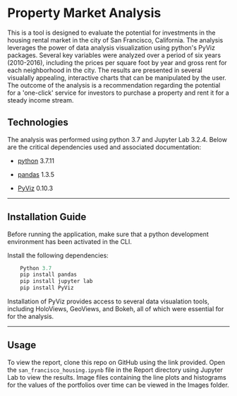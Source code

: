 # Property Market Analysis
This is a tool is designed to evaluate the potential for investments in the housing rental market in the city of San Francisco, California.  The analysis leverages the power of data analysis visualization using python's PyViz packages. Several key variables were analyzed over a period of six years (2010-2016), including the prices per square foot by year and gross rent for each neighborhood in the city. The results are presented in several visualally appealing, interactive charts that can be manipulated by the user. The outcome of the analysis is a recommendation regarding the potential for a 'one-click' service for investors to purchase a property and rent it for a steady income stream. 

## Technologies

The analysis was performed using python 3.7 and Jupyter Lab 3.2.4. Below are the critical dependencies used and associated documentation:

* [python](https://www.python.org/downloads/) 3.7.11 

* [pandas](https://pandas.pydata.org/docs/) 1.3.5

* [PyViz](https://pyviz.org/) 0.10.3

___

## Installation Guide

Before running the application, make sure that a python development environment has been activated in the CLI. 

Install the following dependencies:

```python
    Python 3.7
    pip install pandas
    pip install jupyter lab
    pip install PyViz
```

Installation of PyViz provides access to several data visualation tools, including HoloViews, GeoViews, and Bokeh, all of which were essential for for the analysis.
___
    
## Usage

To view the report, clone this repo on GitHub using the link provided. Open the `san_francisco_housing.ipynb` file in the Report directory using Jupyter Lab to view the results. Image files containing the line plots and histograms for the values of the portfolios over time can be viewed in the Images folder.
